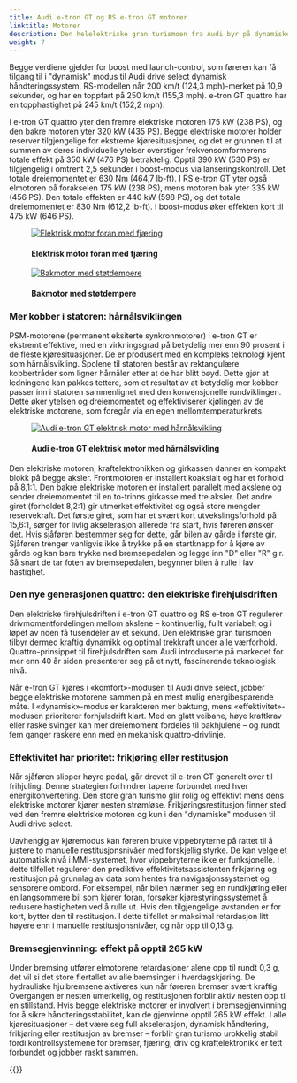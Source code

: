 ```yaml
---
title: Audi e-tron GT og RS e-tron GT motorer
linktitle: Motorer
description: Den helelektriske gran turismoen fra Audi byr på dynamiske kjøreegenskaper i begge modellvariantene. e-tron GT quattro akselererer fra 0 til 100 km/t (62,1 mph) på 4,1 sekunder; RS-modellen oppnår dette på bare 3,3 sekunder.
weight: 7
---
```

 <!-- markdownlint-disable MD033 -->

Begge verdiene gjelder for boost med launch-control, som føreren kan få tilgang til i "dynamisk" modus til Audi drive select dynamisk håndteringssystem. RS-modellen når 200 km/t (124,3 mph)-merket på 10,9 sekunder, og har en toppfart på 250 km/t (155,3 mph). e-tron GT quattro har en topphastighet på 245 km/t (152,2 mph).

I e-tron GT quattro yter den fremre elektriske motoren 175 kW (238 PS), og den bakre motoren yter 320 kW (435 PS). Begge elektriske motorer holder reserver tilgjengelige for ekstreme kjøresituasjoner, og det er grunnen til at summen av deres individuelle ytelser overstiger frekvensomformerens totale effekt på 350 kW (476 PS) betraktelig. Opptil 390 kW (530 PS) er tilgjengelig i omtrent 2,5 sekunder i boost-modus via lanseringskontroll. Det totale dreiemomentet er 630 Nm (464,7 lb-ft). I RS e-tron GT yter også elmotoren på forakselen 175 kW (238 PS), mens motoren bak yter 335 kW (456 PS). Den totale effekten er 440 kW (598 PS), og det totale dreiemomentet er 830 Nm (612,2 lb-ft). I boost-modus øker effekten kort til 475 kW (646 PS).

<figure>
    <a href="https://media.electrichasgoneaudi.net/multimedia/models/e-tron-gt/drivetrain/motor/frontmotor_1.jpg">
        <img src="https://media.electrichasgoneaudi.net/multimedia/models/e-tron-gt/drivetrain/motor/frontmotor_1.jpg"
        alt="Elektrisk motor foran med fjæring" title="Elektrisk motor foran med fjæring">
    </a>
    <figcaption><h4>Elektrisk motor foran med fjæring</h4></figcaption>
</figure>

<figure>
    <a href="https://media.electrichasgoneaudi.net/multimedia/models/e-tron-gt/drivetrain/motor/rearmotor_1.jpg">
        <img src="https://media.electrichasgoneaudi.net/multimedia/models/e-tron-gt/drivetrain/motor/rearmotor_1s.jpg"
        alt="Bakmotor med støtdempere" title="Bakmotor med støtdempere">
    </a>
    <figcaption><h4>Bakmotor med støtdempere</h4></figcaption>
</figure>

### Mer kobber i statoren: hårnålsviklingen

PSM-motorene (permanent eksiterte synkronmotorer) i e-tron GT er ekstremt effektive, med en virkningsgrad på betydelig mer enn 90 prosent i de fleste kjøresituasjoner. De er produsert med en kompleks teknologi kjent som hårnålsvikling. Spolene til statoren består av rektangulære kobbertråder som ligner hårnåler etter at de har blitt bøyd. Dette gjør at ledningene kan pakkes tettere, som et resultat av at betydelig mer kobber passer inn i statoren sammenlignet med den konvensjonelle rundviklingen. Dette øker ytelsen og dreiemomentet og effektiviserer kjølingen av de elektriske motorene, som foregår via en egen mellomtemperaturkrets.

<figure>
    <a href="https://media.electrichasgoneaudi.net/multimedia/models/e-tron-gt/drivetrain/motor/rearmotor_3.jpg">
        <img src="https://media.electrichasgoneaudi.net/multimedia/models/e-tron-gt/drivetrain/motor/rearmotor_3s.jpg"
        alt="Audi e-tron GT elektrisk motor med hårnålsvikling" title="Audi e-tron GT elektrisk motor med hårnålsvikling">
    </a>
    <figcaption><h4>Audi e-tron GT elektrisk motor med hårnålsvikling</h4></figcaption>
</figure>

Den elektriske motoren, kraftelektronikken og girkassen danner en kompakt blokk på begge aksler. Frontmotoren er installert koaksialt og har et forhold på 8,1:1. Den bakre elektriske motoren er installert parallelt med akslene og sender dreiemomentet til en to-trinns girkasse med tre aksler. Det andre giret (forholdet 8,2:1) gir utmerket effektivitet og også store mengder reservekraft. Det første giret, som har et svært kort utvekslingsforhold på 15,6:1, sørger for livlig akselerasjon allerede fra start, hvis føreren ønsker det. Hvis sjåføren bestemmer seg for dette, går bilen av gårde i første gir. Sjåføren trenger vanligvis ikke å trykke på en startknapp for å kjøre av gårde og kan bare trykke ned bremsepedalen og legge inn "D" eller "R" gir. Så snart de tar foten av bremsepedalen, begynner bilen å rulle i lav hastighet.

### Den nye generasjonen quattro: den elektriske firehjulsdriften

Den elektriske firehjulsdriften i e-tron GT quattro og RS e-tron GT regulerer drivmomentfordelingen mellom akslene – kontinuerlig, fullt variabelt og i løpet av noen få tusendeler av et sekund. Den elektriske gran turismoen tilbyr dermed kraftig dynamikk og optimal trekkraft under alle værforhold. Quattro-prinsippet til firehjulsdriften som Audi introduserte på markedet for mer enn 40 år siden presenterer seg på et nytt, fascinerende teknologisk nivå.

Når e-tron GT kjøres i «komfort»-modusen til Audi drive select, jobber begge elektriske motorene sammen på en mest mulig energibesparende måte. I «dynamisk»-modus er karakteren mer baktung, mens «effektivitet»-modusen prioriterer forhjulsdrift klart. Med en glatt veibane, høye kraftkrav eller raske svinger kan mer dreiemoment fordeles til bakhjulene – og rundt fem ganger raskere enn med en mekanisk quattro-drivlinje.

### Effektivitet har prioritet: frikjøring eller restitusjon

Når sjåføren slipper høyre pedal, går drevet til e-tron GT generelt over til frihjuling. Denne strategien forhindrer tapene forbundet med hver energikonvertering. Den store gran turismo glir rolig og effektivt mens dens elektriske motorer kjører nesten strømløse. Frikjøringsrestitusjon finner sted ved den fremre elektriske motoren og kun i den "dynamiske" modusen til Audi drive select.

Uavhengig av kjøremodus kan føreren bruke vippebryterne på rattet til å justere to manuelle restitusjonsnivåer med forskjellig styrke. De kan velge et automatisk nivå i MMI-systemet, hvor vippebryterne ikke er funksjonelle. I dette tilfellet regulerer den prediktive effektivitetsassistenten frikjøring og restitusjon på grunnlag av data som hentes fra navigasjonssystemet og sensorene ombord. For eksempel, når bilen nærmer seg en rundkjøring eller en langsommere bil som kjører foran, forsøker kjørestyringssystemet å redusere hastigheten ved å rulle ut. Hvis den tilgjengelige avstanden er for kort, bytter den til restitusjon. I dette tilfellet er maksimal retardasjon litt høyere enn i manuelle restitusjonsnivåer, og når opp til 0,13 g.

### Bremsegjenvinning: effekt på opptil 265 kW

Under bremsing utfører elmotorene retardasjoner alene opp til rundt 0,3 g, det vil si det store flertallet av alle bremsinger i hverdagskjøring. De hydrauliske hjulbremsene aktiveres kun når føreren bremser svært kraftig. Overgangen er nesten umerkelig, og restitusjonen forblir aktiv nesten opp til en stillstand. Hvis begge elektriske motorer er involvert i bremsegjenvinning for å sikre håndteringsstabilitet, kan de gjenvinne opptil 265 kW effekt. I alle kjøresituasjoner – det være seg full akselerasjon, dynamisk håndtering, frikjøring eller restitusjon av bremser – forblir gran turismo urokkelig stabil fordi kontrollsystemene for bremser, fjæring, driv og kraftelektronikk er tett forbundet og jobber raskt sammen.

{{<children description="true" />}}
